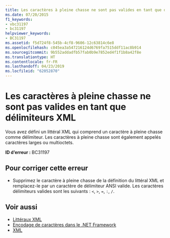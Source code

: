 ```yaml
---
title: Les caractères à pleine chasse ne sont pas valides en tant que délimiteurs XML
ms.date: 07/20/2015
f1_keywords:
- vbc31197
- bc31197
helpviewer_keywords:
- BC31197
ms.assetid: f5d724f8-545b-4cf8-9606-12c63814c6e8
ms.openlocfilehash: c045ea3a547216124d6769fa7515ddf11ac8b914
ms.sourcegitcommit: 9b552addadfb57fab0b9e7852ed4f1f1b8a42f8e
ms.translationtype: HT
ms.contentlocale: fr-FR
ms.lasthandoff: 04/23/2019
ms.locfileid: "62052870"
---
```

# <a name="full-width-characters-are-not-valid-as-xml-delimiters"></a>Les caractères à pleine chasse ne sont pas valides en tant que délimiteurs XML
Vous avez défini un littéral XML qui comprend un caractère à pleine chasse comme délimiteur. Les caractères à pleine chasse sont également appelés caractères larges ou multioctets.  
  
 **ID d’erreur :** BC31197  
  
## <a name="to-correct-this-error"></a>Pour corriger cette erreur  
  
- Supprimez le caractère à pleine chasse de la définition du littéral XML et remplacez-le par un caractère de délimiteur ANSI valide. Les caractères délimiteurs valides sont les suivants : `<`, `>`, `=`, `:`, `/`.  
  
## <a name="see-also"></a>Voir aussi

- [Littéraux XML](../../visual-basic/language-reference/xml-literals/index.md)
- [Encodage de caractères dans le .NET Framework](../../standard/base-types/character-encoding.md)
- [XML](../../visual-basic/programming-guide/language-features/xml/index.md)
